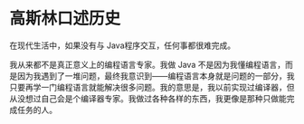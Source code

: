 # 高斯林口述历史

在现代生活中，如果没有与 Java程序交互，任何事都很难完成。

我从来都不是真正意义上的编程语言专家。我做 Java 不是因为我懂编程语言，而是因为我遇到了一堆问题，最终我意识到——编程语言本身就是问题的一部分，我只要再学一门编程语言就能解决很多问题。我的意思是，我以前实现过编译器，但从没想过自己会是个编译器专家。我做过各种各样的东西，我更像是那种只做能完成任务的人。

